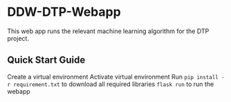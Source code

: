 # DDW-DTP-Webapp
This web app runs the relevant machine learning algorithm for the DTP project.

## Quick Start Guide
Create a virtual environment
Activate virtual environment
Run ```pip install -r requirement.txt``` to download all required libraries 
```flask run``` to run the webapp
